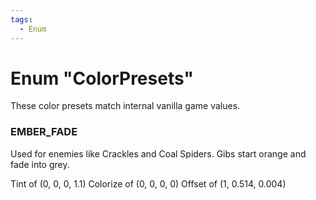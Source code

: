 ```yaml
---
tags:
  - Enum
---
```

# Enum "ColorPresets"

These color presets match internal vanilla game values.

### EMBER_FADE
Used for enemies like Crackles and Coal Spiders. Gibs start orange and fade into grey.

Tint of (0, 0, 0, 1.1)
Colorize of (0, 0, 0, 0)
Offset of (1, 0.514, 0.004)
